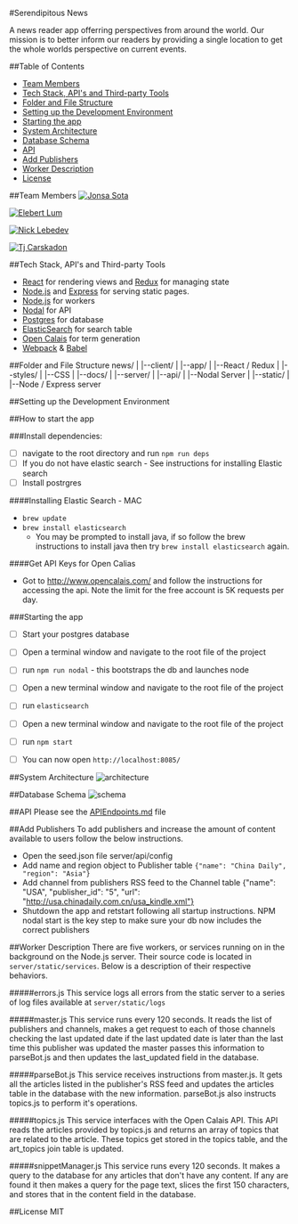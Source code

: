 #Serendipitous News

A news reader app offerring perspectives from around the world. Our mission is to better inform our readers by providing a single location to get the whole worlds perspective on current events.

##Table of Contents
* [Team Members](#team-members)
* [Tech Stack, API's and Third-party Tools](#tech-stack-apis-and-third-party-tools)
* [Folder and File Structure](#folder-and-file-structure)
* [Setting up the Development Environment](#setting-up-the-development-environment)
* [Starting the app](#starting-the-app)
* [System Architecture](#system-architecture)
* [Database Schema](#database-schema)
* [API](#api)
* [Add Publishers](#add-publishers)
* [Worker Description](#worker-description)
* [License](#license)

##Team Members
[![Jonsa Sota](https://dl.dropboxusercontent.com/s/mqyqke84g66967l/jonassota.png?dl=0)](http://github.com/jonasms)

[![Elebert Lum](https://dl.dropboxusercontent.com/s/no2qvjt4pxry7g8/elbertlum.png?dl=0)](http://github.com/elbertlum)

[![Nick Lebedev](https://dl.dropboxusercontent.com/s/okywz1xvgrl63zm/nlebedev.png?dl=0)](http://github.com/nlebedev)

[![Tj Carskadon](https://dl.dropboxusercontent.com/s/yfzgicfwif8d5qo/tjcarskadon.png?dl=0)](http://github.com/tjcarskadon)

##Tech Stack, API's and Third-party Tools
* [React](https://facebook.github.io/react/) for rendering views and [Redux](https://github.com/reactjs/redux) for managing state
* [Node.js](https://nodejs.org/en/) and [Express](http://expressjs.com/) for serving static pages.
* [Node.js](https://nodejs.org/en/) for workers 
* [Nodal](http://www.nodaljs.com/) for API 
* [Postgres](http://www.postgresql.org/) for database
* [ElasticSearch](https://www.elastic.co/) for search table
* [Open Calais](http://www.opencalais.com/) for term generation
* [Webpack](https://webpack.github.io/) & [Babel](https://babeljs.io/)


##Folder and File Structure
    news/
    |
    |--client/
        |
        |--app/
            |
            |--React / Redux
        |
        |--styles/
            |
            |--CSS
    |
    |--docs/
    |
    |--server/
        |
        |--api/
            |
            |--Nodal Server
        |
        |--static/
            |
            |--Node / Express server

##Setting up the Development Environment

##How to start the app

###Install dependencies: 
- [ ] navigate to the root directory and run `npm run deps`
- [ ] If you do not have elastic search - See instructions for installing Elastic search 
- [ ] Install postrgres

####Installing Elastic Search - MAC 
+ `brew update`
+ `brew install elasticsearch`
    * You may be prompted to install java, if so follow the brew instructions to install java then try `brew install elasticsearch` again.

####Get API Keys for Open Calias
* Got to http://www.opencalais.com/ and follow the instructions for accessing the api.  Note the limit for the free account is 5K requests per day.

###Starting the app
- [ ] Start your postgres database
- [ ] Open a terminal window and navigate to the root file of the project
- [ ] run `npm run nodal` - this bootstraps the db and launches node
- [ ] Open a new terminal window and navigate to the root file of the project
- [ ] run `elasticsearch`
- [ ] Open a new terminal window and navigate to the root file of the project
- [ ] run `npm start` 

- [ ] You can now open `http://localhost:8085/`

##System Architecture
![architecture](https://dl.dropboxusercontent.com/s/gsaspp0btg0igbv/System%20Architecture.PNG?dl=0)

##Database Schema
![schema](https://dl.dropboxusercontent.com/s/wjy81qvsaba89pv/DB%20Schema%20Design.PNG?dl=0)


##API 
Please see the [APIEndpoints.md](APIEndpoints.md) file

##Add Publishers
To add publishers and increase the amount of content available to users follow the below instructions.

* Open the seed.json file server/api/config
* Add name and region object to Publisher table `{"name": "China Daily", "region": "Asia"}`
* Add channel from publishers RSS
feed to the Channel table
 {"name": "USA", "publisher_id": "5", "url": "http://usa.chinadaily.com.cn/usa_kindle.xml"}
 * Shutdown the app and retstart following all startup instructions.  NPM
nodal start is the key step to make sure your db now includes the correct publishers

##Worker Description
There are five workers, or services running on in the background on the Node.js server.  Their source code is located in `server/static/services`.  Below is a description of their respective behaviors.

#####errors.js
This service logs all errors from the static server to a series of log files available at `server/static/logs`

#####master.js
This service runs every 120 seconds.  It reads the list of publishers and channels, makes a get request to each of those channels checking the last updated date if the last updated date is later than the last time this publisher was updated the master passes this information to parseBot.js and then updates the last_updated field in the database.

#####parseBot.js
This service receives instructions from master.js.  It gets all the articles listed in the publisher's  RSS feed and updates the articles table in the database with the new information.  parseBot.js also instructs topics.js to perform it's operations.

#####topics.js
This service interfaces with the Open Calais API.  This API reads the articles provided by topics.js and returns an array of topics that are related to the article. These topics get stored in the topics table, and the art_topics join table is updated.

#####snippetManager.js
This service runs every 120 seconds.  It makes a query to the database for any articles that don't have any content.  If any are found it then makes a query for the page text, slices the first 150 characters, and stores that in the content field in the database.

##License
MIT
